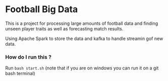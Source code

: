 # Football Big Data

This is a project for processing large amounts of football data and finding unseen player traits as well as forecasting match results.

Using Apache Spark to store the data and kafka to handle streamin gof new data.

### How do I run this ?

Run `bash start.sh` (note that if you are on windows you can run it on a git bash terminal)

